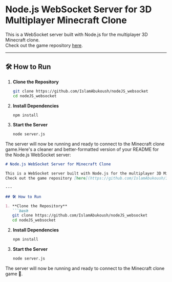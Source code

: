 # Node.js WebSocket Server for 3D Multiplayer Minecraft Clone

This is a WebSocket server built with Node.js for the multiplayer 3D Minecraft clone.  
Check out the game repository [here](https://github.com/IslamAbukoush/3D_minecraft_clone_processing_multiplayer).

---

## 🛠 How to Run

1. **Clone the Repository**
   ```bash
   git clone https://github.com/IslamAbukoush/nodeJS_websocket
   cd nodeJS_websocket
   ```

2. **Install Dependencies**
   ```bash
   npm install
   ```

3. **Start the Server**
   ```bash
   node server.js
   ```

The server will now be running and ready to connect to the Minecraft clone game.Here's a cleaner and better-formatted version of your README for the Node.js WebSocket server:

```markdown
# Node.js WebSocket Server for Minecraft Clone

This is a WebSocket server built with Node.js for the multiplayer 3D Minecraft clone.  
Check out the game repository [here](https://github.com/IslamAbukoush/3D_minecraft_clone_processing_multiplayer).

---

## 🛠 How to Run

1. **Clone the Repository**
   ```bash
   git clone https://github.com/IslamAbukoush/nodeJS_websocket
   cd nodeJS_websocket
   ```

2. **Install Dependencies**
   ```bash
   npm install
   ```

3. **Start the Server**
   ```bash
   node server.js
   ```

The server will now be running and ready to connect to the Minecraft clone game 🚀.

